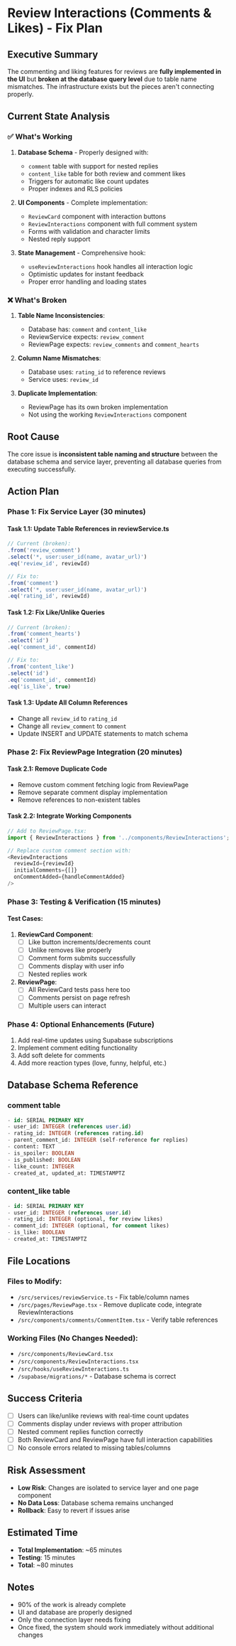 # Review Interactions (Comments & Likes) - Fix Plan

## Executive Summary
The commenting and liking features for reviews are **fully implemented in the UI** but **broken at the database query level** due to table name mismatches. The infrastructure exists but the pieces aren't connecting properly.

## Current State Analysis

### ✅ What's Working
1. **Database Schema** - Properly designed with:
   - `comment` table with support for nested replies
   - `content_like` table for both review and comment likes
   - Triggers for automatic like count updates
   - Proper indexes and RLS policies

2. **UI Components** - Complete implementation:
   - `ReviewCard` component with interaction buttons
   - `ReviewInteractions` component with full comment system
   - Forms with validation and character limits
   - Nested reply support

3. **State Management** - Comprehensive hook:
   - `useReviewInteractions` hook handles all interaction logic
   - Optimistic updates for instant feedback
   - Proper error handling and loading states

### ❌ What's Broken
1. **Table Name Inconsistencies**:
   - Database has: `comment` and `content_like`
   - ReviewService expects: `review_comment`
   - ReviewPage expects: `review_comments` and `comment_hearts`

2. **Column Name Mismatches**:
   - Database uses: `rating_id` to reference reviews
   - Service uses: `review_id`

3. **Duplicate Implementation**:
   - ReviewPage has its own broken implementation
   - Not using the working `ReviewInteractions` component

## Root Cause
The core issue is **inconsistent table naming and structure** between the database schema and service layer, preventing all database queries from executing successfully.

## Action Plan

### Phase 1: Fix Service Layer (30 minutes)

#### Task 1.1: Update Table References in reviewService.ts
```typescript
// Current (broken):
.from('review_comment')
.select('*, user:user_id(name, avatar_url)')
.eq('review_id', reviewId)

// Fix to:
.from('comment')
.select('*, user:user_id(name, avatar_url)')
.eq('rating_id', reviewId)
```

#### Task 1.2: Fix Like/Unlike Queries
```typescript
// Current (broken):
.from('comment_hearts')
.select('id')
.eq('comment_id', commentId)

// Fix to:
.from('content_like')
.select('id')
.eq('comment_id', commentId)
.eq('is_like', true)
```

#### Task 1.3: Update All Column References
- Change all `review_id` to `rating_id`
- Change all `review_comment` to `comment`
- Update INSERT and UPDATE statements to match schema

### Phase 2: Fix ReviewPage Integration (20 minutes)

#### Task 2.1: Remove Duplicate Code
- Remove custom comment fetching logic from ReviewPage
- Remove separate comment display implementation
- Remove references to non-existent tables

#### Task 2.2: Integrate Working Components
```typescript
// Add to ReviewPage.tsx:
import { ReviewInteractions } from '../components/ReviewInteractions';

// Replace custom comment section with:
<ReviewInteractions
  reviewId={reviewId}
  initialComments={[]}
  onCommentAdded={handleCommentAdded}
/>
```

### Phase 3: Testing & Verification (15 minutes)

#### Test Cases:
1. **ReviewCard Component**:
   - [ ] Like button increments/decrements count
   - [ ] Unlike removes like properly
   - [ ] Comment form submits successfully
   - [ ] Comments display with user info
   - [ ] Nested replies work

2. **ReviewPage**:
   - [ ] All ReviewCard tests pass here too
   - [ ] Comments persist on page refresh
   - [ ] Multiple users can interact

### Phase 4: Optional Enhancements (Future)
1. Add real-time updates using Supabase subscriptions
2. Implement comment editing functionality
3. Add soft delete for comments
4. Add more reaction types (love, funny, helpful, etc.)

## Database Schema Reference

### comment table
```sql
- id: SERIAL PRIMARY KEY
- user_id: INTEGER (references user.id)
- rating_id: INTEGER (references rating.id)
- parent_comment_id: INTEGER (self-reference for replies)
- content: TEXT
- is_spoiler: BOOLEAN
- is_published: BOOLEAN
- like_count: INTEGER
- created_at, updated_at: TIMESTAMPTZ
```

### content_like table
```sql
- id: SERIAL PRIMARY KEY
- user_id: INTEGER (references user.id)
- rating_id: INTEGER (optional, for review likes)
- comment_id: INTEGER (optional, for comment likes)
- is_like: BOOLEAN
- created_at: TIMESTAMPTZ
```

## File Locations

### Files to Modify:
- `/src/services/reviewService.ts` - Fix table/column names
- `/src/pages/ReviewPage.tsx` - Remove duplicate code, integrate ReviewInteractions
- `/src/components/comments/CommentItem.tsx` - Verify table references

### Working Files (No Changes Needed):
- `/src/components/ReviewCard.tsx`
- `/src/components/ReviewInteractions.tsx`
- `/src/hooks/useReviewInteractions.ts`
- `/supabase/migrations/*` - Database schema is correct

## Success Criteria
- [ ] Users can like/unlike reviews with real-time count updates
- [ ] Comments display under reviews with proper attribution
- [ ] Nested comment replies function correctly
- [ ] Both ReviewCard and ReviewPage have full interaction capabilities
- [ ] No console errors related to missing tables/columns

## Risk Assessment
- **Low Risk**: Changes are isolated to service layer and one page component
- **No Data Loss**: Database schema remains unchanged
- **Rollback**: Easy to revert if issues arise

## Estimated Time
- **Total Implementation**: ~65 minutes
- **Testing**: 15 minutes
- **Total**: ~80 minutes

## Notes
- 90% of the work is already complete
- UI and database are properly designed
- Only the connection layer needs fixing
- Once fixed, the system should work immediately without additional changes